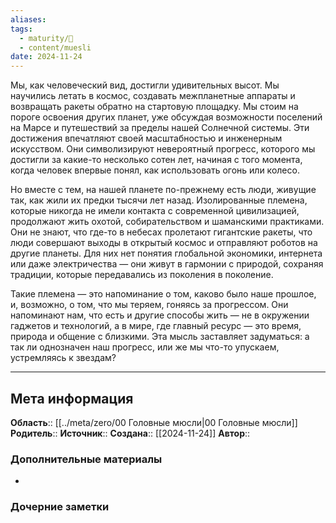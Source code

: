 ```yaml
---
aliases: 
tags:
  - maturity/🌱
  - content/muesli
date: 2024-11-24
---
```

Мы, как человеческий вид, достигли удивительных высот. Мы научились летать в космос, создавать межпланетные аппараты и возвращать ракеты обратно на стартовую площадку. Мы стоим на пороге освоения других планет, уже обсуждая возможности поселений на Марсе и путешествий за пределы нашей Солнечной системы. Эти достижения впечатляют своей масштабностью и инженерным искусством. Они символизируют невероятный прогресс, которого мы достигли за какие-то несколько сотен лет, начиная с того момента, когда человек впервые понял, как использовать огонь или колесо.

Но вместе с тем, на нашей планете по-прежнему есть люди, живущие так, как жили их предки тысячи лет назад. Изолированные племена, которые никогда не имели контакта с современной цивилизацией, продолжают жить охотой, собирательством и шаманскими практиками. Они не знают, что где-то в небесах пролетают гигантские ракеты, что люди совершают выходы в открытый космос и отправляют роботов на другие планеты. Для них нет понятия глобальной экономики, интернета или даже электричества — они живут в гармонии с природой, сохраняя традиции, которые передавались из поколения в поколение.

Такие племена — это напоминание о том, каково было наше прошлое, и, возможно, о том, что мы теряем, гоняясь за прогрессом. Они напоминают нам, что есть и другие способы жить — не в окружении гаджетов и технологий, а в мире, где главный ресурс — это время, природа и общение с близкими. Эта мысль заставляет задуматься: а так ли однозначен наш прогресс, или же мы что-то упускаем, устремляясь к звездам?
***
## Мета информация
**Область**:: [[../meta/zero/00 Головные мюсли|00 Головные мюсли]]
**Родитель**:: 
**Источник**:: 
**Создана**:: [[2024-11-24]]
**Автор**:: 
### Дополнительные материалы
- 

### Дочерние заметки
<!-- QueryToSerialize: LIST FROM [[]] WHERE contains(Родитель, this.file.link) or contains(parents, this.file.link) -->


